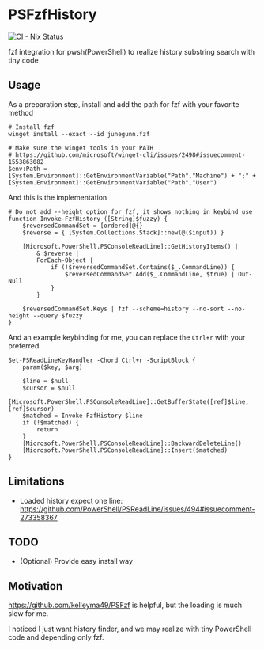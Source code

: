 # PSFzfHistory

[![CI - Nix Status](https://github.com/kachick/PSFzfHistory/actions/workflows/ci-nix.yml/badge.svg?branch=main)](https://github.com/kachick/PSFzfHistory/actions/workflows/ci-nix.yml?query=branch%3Amain+)

fzf integration for pwsh(PowerShell) to realize history substring search with tiny code

## Usage

As a preparation step, install and add the path for fzf with your favorite method

```pwsh
# Install fzf
winget install --exact --id junegunn.fzf

# Make sure the winget tools in your PATH
# https://github.com/microsoft/winget-cli/issues/2498#issuecomment-1553863082
$env:Path = [System.Environment]::GetEnvironmentVariable("Path","Machine") + ";" + [System.Environment]::GetEnvironmentVariable("Path","User")
```

And this is the implementation

```pwsh
# Do not add --height option for fzf, it shows nothing in keybind use
function Invoke-FzfHistory ([String]$fuzzy) {
    $reversedCommandSet = [ordered]@{}
    $reverse = { [System.Collections.Stack]::new(@($input)) }

    [Microsoft.PowerShell.PSConsoleReadLine]::GetHistoryItems() |
        & $reverse |
        ForEach-Object {
            if (!$reversedCommandSet.Contains($_.CommandLine)) {
                $reversedCommandSet.Add($_.CommandLine, $true) | Out-Null
            }
        }

    $reversedCommandSet.Keys | fzf --scheme=history --no-sort --no-height --query $fuzzy
}
```

And an example keybinding for me, you can replace the `Ctrl+r` with your preferred

```pwsh
Set-PSReadLineKeyHandler -Chord Ctrl+r -ScriptBlock {
    param($key, $arg)

    $line = $null
    $cursor = $null
    [Microsoft.PowerShell.PSConsoleReadLine]::GetBufferState([ref]$line, [ref]$cursor)
    $matched = Invoke-FzfHistory $line
    if (!$matched) {
        return
    }
    [Microsoft.PowerShell.PSConsoleReadLine]::BackwardDeleteLine()
    [Microsoft.PowerShell.PSConsoleReadLine]::Insert($matched)
}
```

## Limitations

- Loaded history expect one line: https://github.com/PowerShell/PSReadLine/issues/494#issuecomment-273358367

## TODO

- (Optional) Provide easy install way

## Motivation

https://github.com/kelleyma49/PSFzf is helpful, but the loading is much slow for me.

I noticed I just want history finder, and we may realize with tiny PowerShell code and depending only fzf.
